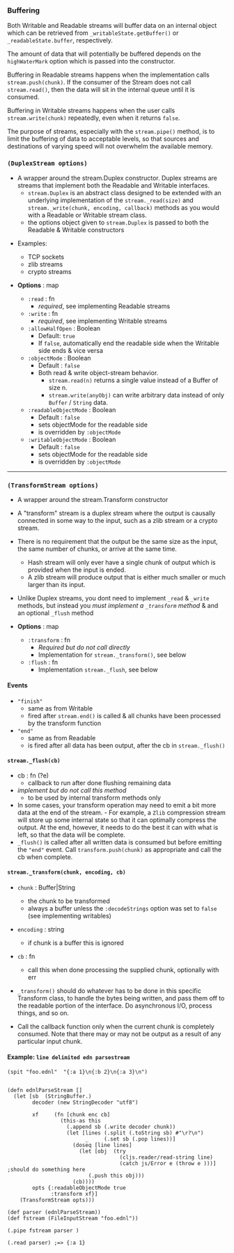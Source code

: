 ### Buffering

  Both Writable and Readable streams will buffer data on an internal
  object which can be retrieved from `_writableState.getBuffer()` or
  `_readableState.buffer`, respectively.

  The amount of data that will potentially be buffered depends on the
  `highWaterMark` option which is passed into the constructor.

  Buffering in Readable streams happens when the implementation calls
  `stream.push(chunk)`. If the consumer of the Stream does not
  call `stream.read()`, then the data will sit in the internal
  queue until it is consumed.

  Buffering in Writable streams happens when the user calls
  `stream.write(chunk)` repeatedly, even when it returns `false`.

  The purpose of streams, especially with the `stream.pipe()` method, is to
  limit the buffering of data to acceptable levels, so that sources and
  destinations of varying speed will not overwhelm the available memory.


### `(DuplexStream options)`
  - A wrapper around the stream.Duplex constructor. Duplex streams are streams that implement both the Readable and Writable interfaces.
    - `stream.Duplex` is an abstract class designed to be extended with an underlying implementation of the `stream._read(size)` and `stream._write(chunk, encoding, callback)` methods as you would with a Readable or Writable stream class.
    - the options object  given to `stream.Duplex` is passed to both the Readable & Writable constructors
  + Examples:
    - TCP sockets
    - zlib streams
    - crypto streams


  + __Options__ : map
    - `:read` : fn
      - *required*, see implementing Readable streams
    - `:write` : fn
      - *required*, see implementing Writable streams
    - `:allowHalfOpen` : Boolean
      - Default: `true`    
      - If `false`, automatically end the readable side when the Writable side ends & vice versa
    * `:objectMode` : Boolean
      - Default : `false`
      - Both read & write object-stream behavior.
        - `stream.read(n)` returns a single value instead of a Buffer of size n.
        - `stream.write(anyObj)` can write arbitrary data instead of only `Buffer` / `String` data.            
    - `:readableObjectMode` : Boolean
      - Default : `false`    
      - sets objectMode for the readable side
      - is overridden by `:objectMode`
    - `:writableObjectMode` : Boolean
      - Default : `false`    
      - sets objectMode for the readable side
      - is overridden by `:objectMode`
<hr>

### `(TransformStream options)`
  + A wrapper around the stream.Transform constructor
  + A "transform" stream is a duplex stream where the output is causally connected in some way to the input, such as a zlib stream or a crypto stream.
  + There is no requirement that the output be the same size as the input, the same number of chunks, or arrive at the same time.
    - Hash stream will only ever have a single chunk of output which is provided when the input is ended.
    - A zlib stream will produce output that is either much smaller or much larger than its input.
  + Unlike Duplex streams, you dont need to implement `_read` & `_write` methods, but instead you *must implement a `_transform` method* & and an optional `_flush` method


  + __Options__ : map
    - `:transform` : fn
      - *Required but do not call directly*
      - Implementation for `stream._transform()`, see below
    - `:flush` : fn
      - Implementation `stream._flush`, see below


#### Events
  + `"finish"`
    - same as from Writable
    - fired after `stream.end()` is called & all chunks have been processed by the transform function
  + `"end"`
    - same as from Readable
    - is fired after all data has been output, after the cb in `stream._flush()`


#### `stream._flush(cb)`
  + cb : fn (?e)
    - callback to run after done flushing remaining data
  + *implement but do not call this method*
    - to be used by internal transform methods only
  +   In some cases, your transform operation may need to emit a bit more data at the end of the stream.
    - For example, a `Zlib` compression stream will store up some internal state so that it can optimally compress the output. At the end, however, it needs to do the best it can with what is left, so that the data will be complete.
  + `_flush()` is called after all written data is consumed but before emitting the `"end"` event. Call `transform.push(chunk)`  as appropriate and call the cb when complete.


#### `stream._transform(chunk, encoding, cb)`
  + `chunk` : Buffer|String
    - the chunk to be transformed
    - always a buffer unless the `:decodeStrings` option was set to `false` (see implementing writables)
  + `encoding` : string
    - if chunk is a buffer this is ignored
  + `cb` : fn
    - call this when done processing the supplied chunk, optionally with err


  +  `_transform()` should do whatever has to be done in this specific Transform class, to handle the bytes being written, and pass them off to the readable portion of the interface. Do asynchronous I/O, process things, and so on.

  + Call the callback function only when the current chunk is completely consumed. Note that there may or may not be output as a result of any particular input chunk.


  #### Example: `line delimited edn parsestream`

```
(spit "foo.ednl"  "{:a 1}\n{:b 2}\n{:a 3}\n")


(defn ednlParseStream []
  (let [sb  (StringBuffer.)
        decoder (new StringDecoder "utf8")

        xf     (fn [chunk enc cb]
                 (this-as this
                   (.append sb (.write decoder chunk))
                   (let [lines (.split (.toString sb) #"\r?\n")
                         _     (.set sb (.pop lines))]
                     (doseq [line lines]
                       (let [obj  (try
                                    (cljs.reader/read-string line)
                                    (catch js/Error e (throw e )))] ;should do something here
                          (.push this obj)))
                     (cb))))
        opts {:readableObjectMode true
              :transform xf}]
    (TransformStream opts)))

(def parser (ednlParseStream))
(def fstream (FileInputStream "foo.ednl"))

(.pipe fstream parser )

(.read parser) ;=> {:a 1}
```
